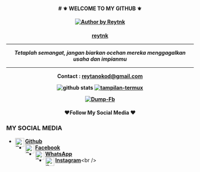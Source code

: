 <h4 align="center">
# ⚜️ WELCOME TO MY GITHUB ⚜️
</h4>

<h4 align="center">
<a href="#"><img title="Author by Reytnk" src="https://img.shields.io/badge/AUTHOR%20BY-LOL~%20reytnk-yellow?colorA=%23ff0000&colorB=%23FFFF00&style=for-the-badge"></a> 
<h4 align="center">


[reytnk](https://github.com/reytnk)


 
___
_Tetaplah semangat, jangan biarkan ocehan mereka menggagalkan usaha dan impianmu_
___



Contact : reytanokod@gmail.com



![github stats](https://github-readme-stats.vercel.app/api?username=reytnk&show_icons=true&theme=dark)
<a href="https://github.com/reytnk/tampilan-termux"><img title="tampilan-termux" src="https://github-readme-stats.vercel.app/api/pin/?username=reytnk&repo=tampilan-termux&theme=vision-friendly-dark"></a>

<a href="https://github.com/reytnk/Dump-Fb"><img title="Dump-Fb" src="https://github-readme-stats.vercel.app/api/pin/?username=reytnk&repo=Dump-Fb&theme=vision-friendly-dark"></a>


<h4 align="center">
   ❤️Follow My Social Media ❤️
</h4 aling="center">
 
### MY SOCIAL MEDIA
* [<img alt="Dunia-Kode's Github" align="left" width="24px" src="https://cdn.jsdelivr.net/npm/simple-icons@v3/icons/github.svg" /> <b>Github</b>](https://github.com/reytnk)<br />
* [<img alt="Dunia-Kode's Facebook" align="left" width="24px" src="https://cdn.jsdelivr.net/npm/simple-icons@v3/icons/facebook.svg" /> <b>Facebook</b>](https://www.facebook.com/tanoko.iansyah)<br />
* [<img alt="Dunia-Kode's Whatsapp" align="left" width="24px" src="https://cdn.jsdelivr.net/npm/simple-icons@v3/icons/whatsapp.svg" /> <b>WhatsApp</b>](https://wa.me/6282179734001)<br />
* [<img alt="Dunia-Kode's Instagram" align="left" width="24px" src="https://cdn.jsdelivr.net/npm/simple-icons@v3/icons/instagram.svg" /> <b>Instagram</b>](https://Instagram.com/reyan_06_)<br />
